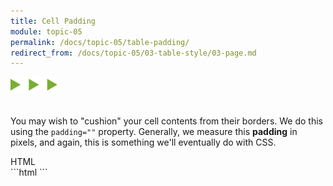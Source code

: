 ```yaml
---
title: Cell Padding
module: topic-05
permalink: /docs/topic-05/table-padding/
redirect_from: /docs/topic-05/03-table-style/03-page.md
---
```


<img src="./../../../img/arrow-divider.svg" style="width: 75px; border: none; margin: 0px 0 20px 0" />

You may wish to "cushion" your cell contents from their borders. We do this using the `padding=""` property. Generally, we measure this **padding** in pixels, and again, this is something we'll eventually do with CSS.

<div id="code-heading">HTML</div>
```html
<style>
    table, th, td {
      border: 1px solid black;
      padding: 5px;
    }
</style>
```
